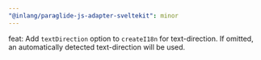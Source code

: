 ```yaml
---
"@inlang/paraglide-js-adapter-sveltekit": minor
---
```


feat: Add `textDirection` option to `createI18n` for text-direction. If omitted, an automatically detected text-direction will be used.
